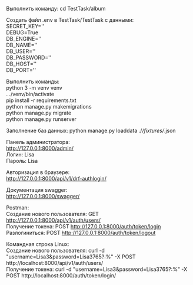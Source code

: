 Выполнить команду: cd TestTask/album  
  
Создать файл .env в TestTask/TestTask с данными:  
SECRET_KEY=''  
DEBUG=True  
DB_ENGINE=''  
DB_NAME=''  
DB_USER=''  
DB_PASSWORD=''  
DB_HOST=''  
DB_PORT=''  

Выполнить команды:  
python 3 -m venv venv  
. ./venv/bin/activate  
pip install -r requirements.txt  
python manage.py makemigrations  
python manage.py migrate  
python manage.py runserver  

Заполнение баз данных: python manage.py loaddata ./*/fixtures/*.json  

Панель администратора:  
http://127.0.0.1:8000/admin/  
Логин: Lisa  
Пароль: Lisa  
  
Авторизация в браузере:  
http://127.0.0.1:8000/api/v1/drf-authlogin/  

Документация swagger:  
http://127.0.0.1:8000/swagger/
  
Postman:  
Создание нового пользователя: GET http://127.0.0.1:8000/api/v1/auth/users/  
Получение токена: POST http://127.0.0.1:8000/auth/token/login  
Разлогиниться: POST http://127.0.0.1:8000/auth/token/logout  

Командная строка Linux:  
Создание нового пользователя: curl -d "username=Lisa3&password=Lisa3765?:%" -X POST http://localhost:8000/api/v1/auth/users/  
Получение токена: curl -d "username=Lisa3&password=Lisa3765?:%" -X POST http://localhost:8000/auth/token/login/
